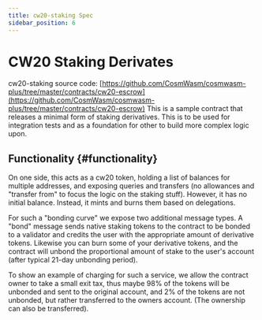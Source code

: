 ```yaml
---
title: cw20-staking Spec
sidebar_position: 6
---
```


# CW20 Staking Derivates

cw20-staking source
code: [https://github.com/CosmWasm/cosmwasm-plus/tree/master/contracts/cw20-escrow](https://github.com/CosmWasm/cosmwasm-plus/tree/master/contracts/cw20-escrow)
This is a sample contract that releases a minimal form of staking derivatives. This is to be used for integration tests
and as a foundation for other to build more complex logic upon.

## Functionality {#functionality}

On one side, this acts as a cw20 token, holding a list of balances for multiple addresses, and exposing queries and
transfers (no allowances and "transfer from" to focus the logic on the staking stuff). However, it has no initial
balance. Instead, it mints and burns them based on delegations.

For such a "bonding curve" we expose two additional message types. A "bond"
message sends native staking tokens to the contract to be bonded to a validator and credits the user with the
appropriate amount of derivative tokens. Likewise you can burn some of your derivative tokens, and the contract will
unbond the proportional amount of stake to the user's account (after typical 21-day unbonding period).

To show an example of charging for such a service, we allow the contract owner to take a small exit tax, thus maybe 98%
of the tokens will be unbonded and sent to the original account, and 2% of the tokens are not unbonded, but rather
transferred to the owners account. (The ownership can also be transferred).
